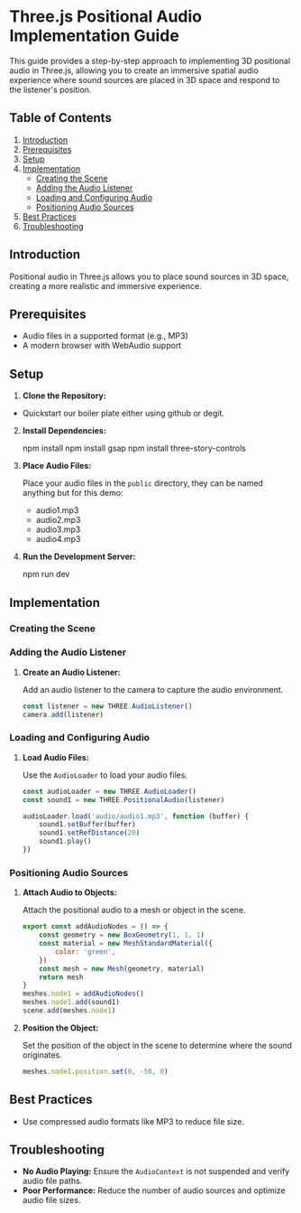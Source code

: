 # Three.js Positional Audio Implementation Guide

This guide provides a step-by-step approach to implementing 3D positional audio in Three.js, allowing you to create an immersive spatial audio experience where sound sources are placed in 3D space and respond to the listener's position.

## Table of Contents

1. [Introduction](#introduction)
2. [Prerequisites](#prerequisites)
3. [Setup](#setup)
4. [Implementation](#implementation)
    - [Creating the Scene](#creating-the-scene)
    - [Adding the Audio Listener](#adding-the-audio-listener)
    - [Loading and Configuring Audio](#loading-and-configuring-audio)
    - [Positioning Audio Sources](#positioning-audio-sources)
5. [Best Practices](#best-practices)
6. [Troubleshooting](#troubleshooting)

## Introduction

Positional audio in Three.js allows you to place sound sources in 3D space, creating a more realistic and immersive experience.

## Prerequisites

-   Audio files in a supported format (e.g., MP3)
-   A modern browser with WebAudio support

## Setup

1. **Clone the Repository:**

-   Quickstart our boiler plate either using github or degit.

2. **Install Dependencies:**

    npm install
    npm install gsap
    npm install three-story-controls

3. **Place Audio Files:**

    Place your audio files in the `public` directory, they can be named anything but for this demo:

    - audio1.mp3
    - audio2.mp3
    - audio3.mp3
    - audio4.mp3

4. **Run the Development Server:**

    npm run dev

## Implementation

### Creating the Scene

### Adding the Audio Listener

1. **Create an Audio Listener:**

    Add an audio listener to the camera to capture the audio environment.

    ```javascript
    const listener = new THREE.AudioListener()
    camera.add(listener)
    ```

### Loading and Configuring Audio

1. **Load Audio Files:**

    Use the `AudioLoader` to load your audio files.

    ```javascript
    const audioLoader = new THREE.AudioLoader()
    const sound1 = new THREE.PositionalAudio(listener)

    audioLoader.load('audio/audio1.mp3', function (buffer) {
    	sound1.setBuffer(buffer)
    	sound1.setRefDistance(20)
    	sound1.play()
    })
    ```

### Positioning Audio Sources

1. **Attach Audio to Objects:**

    Attach the positional audio to a mesh or object in the scene.

    ```javascript
    export const addAudioNodes = () => {
    	const geometry = new BoxGeometry(1, 1, 1)
    	const material = new MeshStandardMaterial({
    		color: 'green',
    	})
    	const mesh = new Mesh(geometry, material)
    	return mesh
    }
    meshes.node1 = addAudioNodes()
    meshes.node1.add(sound1)
    scene.add(meshes.node1)
    ```

2. **Position the Object:**

    Set the position of the object in the scene to determine where the sound originates.

    ```javascript
    meshes.node1.position.set(0, -50, 0)
    ```

## Best Practices

-   Use compressed audio formats like MP3 to reduce file size.

## Troubleshooting

-   **No Audio Playing:** Ensure the `AudioContext` is not suspended and verify audio file paths.
-   **Poor Performance:** Reduce the number of audio sources and optimize audio file sizes.
